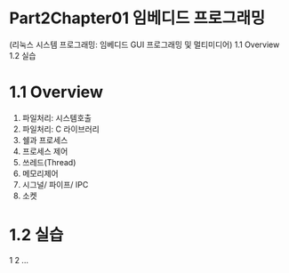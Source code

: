 # Part2Chapter01 임베디드 프로그래밍
(리눅스 시스템 프로그래밍: 임베디드 GUI 프로그래밍 및 멀티미디어)
1.1 Overview
1.2 실습

# 1.1 Overview
1. 파일처리: 시스템호출
2. 파일처리: C 라이브러리
3. 쉘과 프로세스
4. 프로세스 제어
5. 쓰레드(Thread)
6. 메모리제어
7. 시그널/ 파이프/ IPC
8. 소켓 

# 1.2 실습
1
2
...

